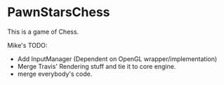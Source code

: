 # PawnStarsChess
 
This is a game of Chess.

Mike's TODO:

- Add InputManager (Dependent on OpenGL wrapper/implementation)
- Merge Travis' Rendering stuff and tie it to core engine.
- merge everybody's code.